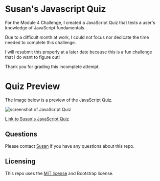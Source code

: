 # Susan's Javascript Quiz

For the Module 4 Challenge, I created a JavaScript Quiz that tests a user's knowledge of JavaScript fundamentals.

Due to a difficult month at work, I could not focus nor dedicate the time needed to complete this challenge. 

I will resubmit this properly at a later date because this is a fun challenge that I do want to figure out!

Thank you for grading this incomplete attempt.

# Quiz Preview

The image below is a preview of the JavaScript Quiz.

<img alt="screenshot of JavaScript Quiz" src="./images/javascript-quiz-screenshot.png"/>

[Link to Susan's JavaScript Quiz](https://github.com/s-s-lee/javascript-quiz/blob/main/LICENSE)

## Questions

Please contact [Susan](https://github.com/s-s-lee) if you have any questions about this repo.

## Licensing

This repo uses the [MIT license](https://github.com/s-s-lee/javascript-quiz/blob/main/LICENSE) and Bootstrap license.